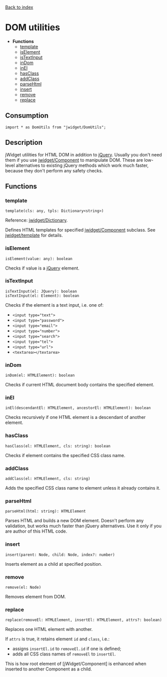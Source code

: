 [Back to index](../README.md)

# DOM utilities

[](BEGIN_INDEX)
* **Functions**
    * [template](#template)
    * [isElement](#iselement)
    * [isTextInput](#istextinput)
    * [inDom](#indom)
    * [inEl](#inel)
    * [hasClass](#hasclass)
    * [addClass](#addclass)
    * [parseHtml](#parsehtml)
    * [insert](#insert)
    * [remove](#remove)
    * [replace](#replace)
[](END_INDEX)

## Consumption

	import * as DomUtils from "jwidget/DomUtils";

## Description

jWidget utilities for HTML DOM in addition to [jQuery](http://api.jquery.com/). Usually you don't need them if you use [jwidget/Component](Component.md) to manipulate DOM. These are low-level alternatives to existing jQuery methods which work much faster, because they don't perform any safety checks.

## Functions

### template

    template(cls: any, tpls: Dictionary<string>)

Reference: [jwidget/Dictionary](Dictionary.md).

Defines HTML templates for specified [jwidget/Component](Component.md) subclass.
See [jwidget/template](template.md) for details.

### isElement

    isElement(value: any): boolean

Checks if value is a [jQuery](http://api.jquery.com/) element.

### isTextInput

    isTextInput(el: JQuery): boolean
    isTextInput(el: Element): boolean

Checks if the element is a text input, i.e. one of:

* `<input type="text">`
* `<input type="password">`
* `<input type="email">`
* `<input type="number">`
* `<input type="search">`
* `<input type="tel">`
* `<input type="url">`
* `<textarea></textarea>`

### inDom

    inDom(el: HTMLElement): boolean

Checks if current HTML document body contains the specified element.

### inEl

    inEl(descendantEl: HTMLElement, ancestorEl: HTMLElement): boolean

Checks recursively if one HTML element is a descendant of another element.

### hasClass

    hasClass(el: HTMLElement, cls: string): boolean

Checks if element contains the specified CSS class name.

### addClass

    addClass(el: HTMLElement, cls: string)

Adds the specified CSS class name to element unless it already contains it.

### parseHtml

    parseHtml(html: string): HTMLElement

Parses HTML and builds a new DOM element. Doesn't perform any validation, but works much faster than jQuery alternatives. Use it only if you are author of this HTML code.

### insert

    insert(parent: Node, child: Node, index?: number)

Inserts element as a child at specified position.

### remove

    remove(el: Node)

Removes element from DOM.

### replace

    replace(removeEl: HTMLElement, insertEl: HTMLElement, attrs?: boolean)

Replaces one HTML element with another.

If `attrs` is true, it retains element `id` and `class`, i.e.:

* assigns `insertEl.id` to `removeEl.id` if one is defined;
* adds all CSS class names of `removeEl` to `insertEl`.

This is how root element of [jWidget/Component] is enhanced when inserted to another Component as a child.
